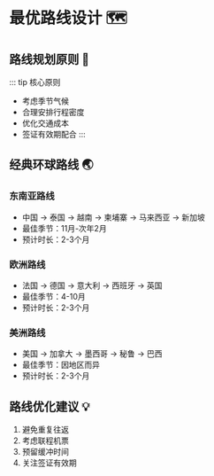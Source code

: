 # 最优路线设计 🗺️

## 路线规划原则 📍

::: tip 核心原则
- 考虑季节气候
- 合理安排行程密度
- 优化交通成本
- 签证有效期配合
:::

## 经典环球路线 🌏

### 东南亚路线
- 中国 → 泰国 → 越南 → 柬埔寨 → 马来西亚 → 新加坡
- 最佳季节：11月-次年2月
- 预计时长：2-3个月

### 欧洲路线
- 法国 → 德国 → 意大利 → 西班牙 → 英国
- 最佳季节：4-10月
- 预计时长：2-3个月

### 美洲路线
- 美国 → 加拿大 → 墨西哥 → 秘鲁 → 巴西
- 最佳季节：因地区而异
- 预计时长：2-3个月

## 路线优化建议 💡

1. 避免重复往返
2. 考虑联程机票
3. 预留缓冲时间
4. 关注签证有效期 